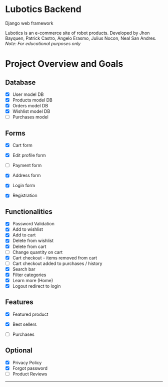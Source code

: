 # Lubotics Backend
Django web framework

Lubotics is an e-commerce site of robot products.
Developed by Jhon Bayquen, Patrick Castro, Angelo Erasmo, Julius Nocon, Neal San Andres.
*Note: For educational purposes only*


# Project Overview and Goals

## Database
- [x] User model DB
- [x] Products model DB
- [x] Orders model DB
- [x] Wishlist model DB
- [ ] Purchases model

## Forms
- [x] Cart form
- [x] Edit profile form
- [ ] Payment form
- [x] Address form
- [x] Login form
- [x] Registration


## Functionalities
- [x] Password Validation
- [x] Add to wishlist
- [x] Add to cart
- [x] Delete from wishlist
- [x] Delete from cart
- [ ] Change quantity on cart
- [x] Cart checkout - items removed from cart
- [ ] Cart checkout added to purchases / history
- [x] Search bar 
- [x] Filter categories
- [x] Learn more (Home)
- [x] Logout redirect to login 

## Features
- [x] Featured product
- [x] Best sellers 
- [ ] Purchases


## Optional
- [x] Privacy Policy
- [x] Forgot password
- [ ] Product Reviews

---

